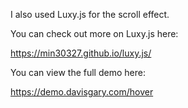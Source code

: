 I also used Luxy.js for the scroll effect. 

You can check out more on Luxy.js here: 

https://min30327.github.io/luxy.js/

You can view the full demo here:

https://demo.davisgary.com/hover
